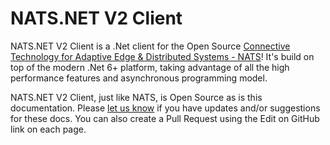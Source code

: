 # NATS.NET V2 Client

NATS.NET V2 Client is a .Net client for the Open Source [Connective Technology for Adaptive Edge & Distributed Systems - NATS](https://nats.io/)!
It's build on top of the modern .Net 6+ platform, taking advantage of all the high performance features and
asynchronous programming model.

NATS.NET V2 Client, just like NATS, is Open Source as is this documentation.
Please [let us know](https://natsio.slack.com/channels/dotnet) if you have updates and/or suggestions for
these docs. You can also create a Pull Request using the Edit on GitHub link on each page.
